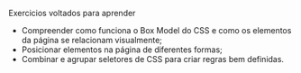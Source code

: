 Exercicios voltados para aprender 

* Compreender como funciona o Box Model do CSS e como os elementos da página se relacionam visualmente;
* Posicionar elementos na página de diferentes formas;
* Combinar e agrupar seletores de CSS para criar regras bem definidas.
